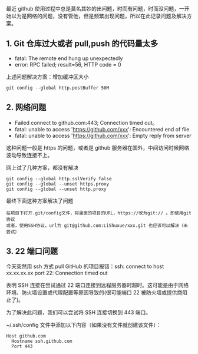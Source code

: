 最近 github 使用过程中总是莫名其妙的出问题，时而有问题，时而没问题，一开始以为是网络的问题，没有管他，但是频繁出现问题，所以在此记录问题及解决方案。

## 1. Git 仓库过大或者 pull,push 的代码量太多

- fatal: The remote end hung up unexpectedly
- error: RPC failed; result=56, HTTP code = 0

上述问题解决方案：增加缓冲区大小

```
git config --global http.postBuffer 50M
```

## 2. 网络问题

- Failed connect to github.com:443; Connection timed out。
- fatal: unable to access '<https://github.com/xxx>': Encountered end of file
- fatal: unable to access '<https://github.com/xxx>': Empty reply from server

这种问题一般是 https 的问题，或者是 github 服务器在国外，中间访问时候网络波动导致连接不上。

网上试了几种方案，都没有解决

```
git config --global http.sslVerify false
git config --global --unset https.proxy
git config --global --unset http.proxy
```

最终下面这种方案解决了问题

```
在项目下打开.git/config文件，将里面的项目的URL，https://改为git:// 。即使用git协议
或者，使用SSH协议，url为 git@github.com:LiShuxue/xxx.git 也应该可以解决（未尝试）
```

## 3. 22 端口问题

今天突然用 ssh 方式 pull GitHub 的项目报错：ssh: connect to host xx.xx.xx.xx port 22: Connection timed out

表明 SSH 连接在尝试通过 22 端口连接到远程服务器时超时。这可能是由于网络环境、防火墙设置或代理配置等原因导致的(很可能端口 22 被防火墙或提供商阻止了)。

为了解决此问题，我们可以尝试将 SSH 连接切换到 443 端口。

~/.ssh/config 文件中添加以下内容（如果没有文件就创建该文件）：

```
Host github.com
  Hostname ssh.github.com
  Port 443
```
